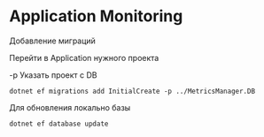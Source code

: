 # Application Monitoring

Добавление миграций

Перейти в Application нужного проекта

-p Указать проект с DB

```shell
dotnet ef migrations add InitialCreate -p ../MetricsManager.DB
```

Для обновления локально базы
```shell
dotnet ef database update
```

